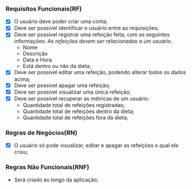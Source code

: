 ### Requisitos Funcionais(RF)

- [x] O usuário deve poder criar uma conta;
- [x] Deve ser possível identificar o usuário entre as requisições;
- [x] Deve ser possível registrar uma refeição feita, com as seguintes informações:
    *As refeições devem ser relacionadas a um usuário.*
    - Nome
    - Descrição
    - Data e Hora
    - Está dentro ou não da dieta;
- [x] Deve ser possível editar uma refeição, podendo alterar todos os dados acima;
- [x] Deve ser possível apagar uma refeição;
- [x] Deve ser possível visualizar uma única refeição;
- [x] Deve ser possível recuperar as métricas de um usuário:
    - Quantidade total de refeições registradas;
    - Quantidade total de refeições dentro da dieta;
    - Quantidade total de refeições fora da dieta;

### Regras de Negócios(RN)
- [x] O usuário só pode visualizar, editar e apagar as refeições o qual ele criou;

### Regras Não Funcionais(RNF)
- Será criado ao longo da aplicação;